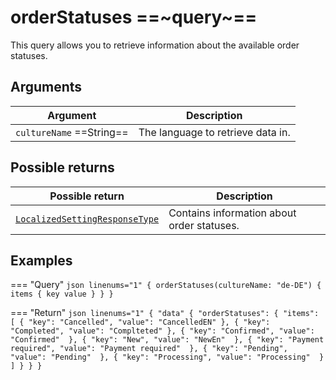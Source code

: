 # orderStatuses ==~query~==

This query allows you to retrieve information about the available order statuses.

## Arguments

| Argument                       | Description                                                                |
|--------------------------------|----------------------------------------------------------------------------|
| `cultureName`  ==String==      | The language to retrieve data in.                                          |

## Possible returns

| Possible return                                         	                    | Description                                |
|---------------------------------------------------------------------------	|------------------------------------------- |
| [`LocalizedSettingResponseType`](../objects/LocalizedSettingResponseType.md)  | Contains information about order statuses. |

## Examples

=== "Query"
    ```json linenums="1"
    {
      orderStatuses(cultureName: "de-DE") {
        items {
            key
            value
        }
      }
    }
    ```

=== "Return"
    ```json linenums="1"
    ​{​
      "data" {​
        "orderStatuses": {
            "items": [
                {
                    "key": "Cancelled",
                    "value": "CancelledEN"
                },
                {
                    "key": "Completed",
                    "value": "Complteted"
                },
                {
                    "key": "Confirmed",
                    "value": "Confirmed" 
                },
                {
                    "key": "New",
                    "value": "NewEn" 
                },
                {
                    "key": "Payment required",
                    "value": "Payment required" 
                },
                {
                    "key": "Pending",
                    "value": "Pending" 
                },
                {
                    "key": "Processing",
                    "value": "Processing" 
                }
            ]
        }
      }
    }
    ```
